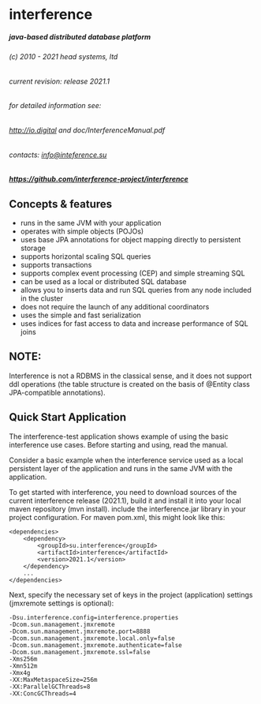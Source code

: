 # interference

##### java-based distributed database platform
###### (c) 2010 - 2021 head systems, ltd
###### current revision: release 2021.1
###### for detailed information see:
###### http://io.digital and doc/InterferenceManual.pdf
###### contacts: info@inteference.su
##### https://github.com/interference-project/interference


## Concepts & features

- runs in the same JVM with your application
- operates with simple objects (POJOs)
- uses base JPA annotations for object mapping directly to persistent storage
- supports horizontal scaling SQL queries
- supports transactions
- supports complex event processing (CEP) and simple streaming SQL
- can be used as a local or distributed SQL database
- allows you to inserts data and run SQL queries from any node included in the cluster
- does not require the launch of any additional coordinators
- uses the simple and fast serialization
- uses indices for fast access to data and increase performance of SQL joins

## NOTE:

Interference is not a RDBMS in the classical sense, and it does 
not support ddl operations (the table structure is created on the basis 
of @Entity class JPA-compatible annotations). 

## Quick Start Application

The interference-test application shows example of using the basic 
interference use cases. Before starting and using, read the manual.

Consider a basic example when the interference service used as a 
local persistent layer of the application and runs in the same JVM 
with the application.

To get started with interference, you need to download sources of 
the current interference release (2021.1), build it and install it 
into your local maven repository (mvn install).
include the interference.jar library in your project configuration. 
For maven pom.xml, this might look like this:

```
<dependencies>
    <dependency>
        <groupId>su.interference</groupId>
        <artifactId>interference</artifactId>
        <version>2021.1</version>
    </dependency>
    ...
</dependencies>
```

Next, specify the necessary set of keys in the project 
(application) settings (jmxremote settings is optional):

```
-Dsu.interference.config=interference.properties
-Dcom.sun.management.jmxremote 
-Dcom.sun.management.jmxremote.port=8888
-Dcom.sun.management.jmxremote.local.only=false 
-Dcom.sun.management.jmxremote.authenticate=false 
-Dcom.sun.management.jmxremote.ssl=false
-Xms256m
-Xmn512m
-Xmx4g
-XX:MaxMetaspaceSize=256m
-XX:ParallelGCThreads=8
-XX:ConcGCThreads=4
```

